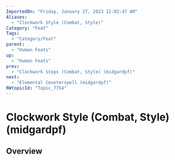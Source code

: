 ```yaml
---
ImportedOn: "Friday, January 27, 2023 12:02:47 AM"
Aliases:
  - "Clockwork Style (Combat, Style)"
Category: "Feat"
Tags:
  - "Category/Feat"
parent:
  - "Human Feats"
up:
  - "Human Feats"
prev:
  - "Clockwork Steps (Combat, Style) (midgardpf)"
next:
  - "Elemental Counterspell (midgardpf)"
RWtopicId: "Topic_7754"
---
```

# Clockwork Style (Combat, Style) (midgardpf)
## Overview
